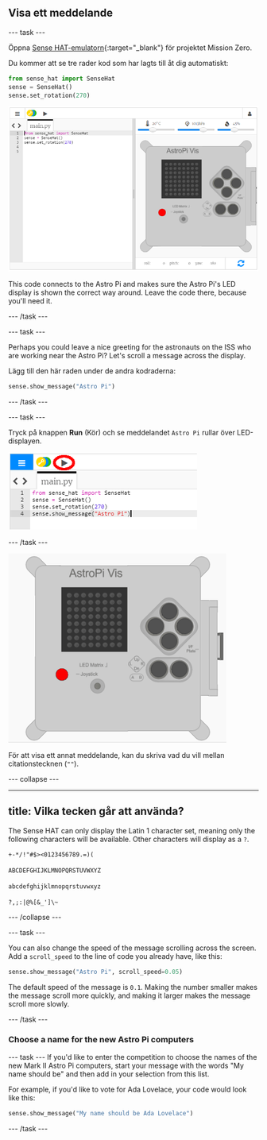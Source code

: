 ## Visa ett meddelande

--- task ---

Öppna [Sense HAT-emulatorn](https://trinket.io/mission-zero){:target="_blank"} för projektet Mission Zero.

Du kommer att se tre rader kod som har lagts till åt dig automatiskt:

```python
from sense_hat import SenseHat
sense = SenseHat()
sense.set_rotation(270)
```

![sense hat-emulator](images/sense-hat-emulator2.png)

This code connects to the Astro Pi and makes sure the Astro Pi's LED display is shown the correct way around. Leave the code there, because you'll need it.

--- /task ---

--- task ---

Perhaps you could leave a nice greeting for the astronauts on the ISS who are working near the Astro Pi? Let's scroll a message across the display.

Lägg till den här raden under de andra kodraderna:

```python
sense.show_message("Astro Pi")
```

--- /task ---

--- task ---

Tryck på knappen **Run** (Kör) och se meddelandet `Astro Pi` rullar över LED-displayen.

![visa meddelandekod klicka på kör](images/show-message-code-annotated.PNG)

--- /task ---

![Rullande meddelande](images/scroll-message.gif)

För att visa ett annat meddelande, kan du skriva vad du vill mellan citationstecknen (`""`).

--- collapse ---

---
title: Vilka tecken går att använda?
---

The Sense HAT can only display the Latin 1 character set, meaning only the following characters will be available. Other characters will display as a `?`.

```
+-*/!"#$><0123456789.=)(

ABCDEFGHIJKLMNOPQRSTUVWXYZ

abcdefghijklmnopqrstuvwxyz

?,;:|@%[&_']\~
```

--- /collapse ---

--- task ---

You can also change the speed of the message scrolling across the screen. Add a `scroll_speed` to the line of code you already have, like this:

```python
sense.show_message("Astro Pi", scroll_speed=0.05)
```

The default speed of the message is `0.1`. Making the number smaller makes the message scroll more quickly, and making it larger makes the message scroll more slowly.

--- /task ---

### Choose a name for the new Astro Pi computers

--- task --- If you'd like to enter the competition to choose the names of the new Mark II Astro Pi computers, start your message with the words "My name should be" and then add in your selection from this list.

For example, if you'd like to vote for Ada Lovelace, your code would look like this:

```python
sense.show_message("My name should be Ada Lovelace")
```
--- /task ---



